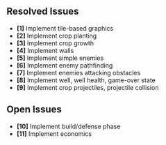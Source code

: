 ## Resolved Issues ##

- **[1]** Implement tile-based graphics
- **[2]** Implement crop planting
- **[3]** Implement crop growth
- **[4]** Implement walls
- **[5]** Implement simple enemies
- **[6]** Implement enemy pathfinding
- **[7]** Implement enemies attacking obstacles
- **[8]** Implement well, well health, game-over state
- **[9]** Implement crop projectiles, projectile collision

## Open Issues ##

- **[10]** Implement build/defense phase
- **[11]** Implement economics